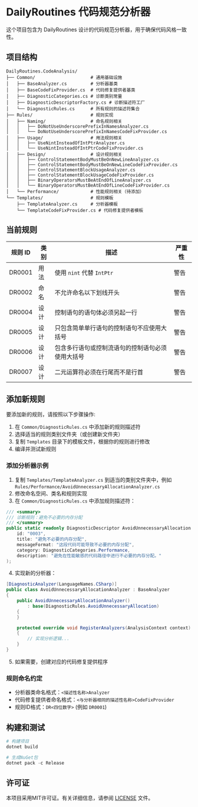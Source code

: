# DailyRoutines 代码规范分析器

这个项目包含为 DailyRoutines 设计的代码规范分析器，用于确保代码风格一致性。

## 项目结构

```
DailyRoutines.CodeAnalysis/
├── Common/                     # 通用基础设施
│   ├── BaseAnalyzer.cs         # 分析器基类
│   ├── BaseCodeFixProvider.cs  # 代码修复提供者基类
│   ├── DiagnosticCategories.cs # 诊断类别常量
│   ├── DiagnosticDescriptorFactory.cs # 诊断描述符工厂
│   └── DiagnosticRules.cs      # 所有规则的描述符集合
├── Rules/                      # 规则实现
│   ├── Naming/                 # 命名规则相关
│   │   ├── DoNotUseUnderscorePrefixInNamesAnalyzer.cs
│   │   └── DoNotUseUnderscorePrefixInNamesCodeFixProvider.cs
│   ├── Usage/                  # 用法规则相关
│   │   ├── UseNintInsteadOfIntPtrAnalyzer.cs
│   │   └── UseNintInsteadOfIntPtrCodeFixProvider.cs
│   ├── Design/                 # 设计规则相关
│   │   ├── ControlStatementBodyMustBeOnNewLineAnalyzer.cs
│   │   ├── ControlStatementBodyMustBeOnNewLineCodeFixProvider.cs
│   │   ├── ControlStatementBlockUsageAnalyzer.cs
│   │   ├── ControlStatementBlockUsageCodeFixProvider.cs
│   │   ├── BinaryOperatorsMustBeAtEndOfLineAnalyzer.cs
│   │   └── BinaryOperatorsMustBeAtEndOfLineCodeFixProvider.cs
│   └── Performance/            # 性能规则相关（待添加）
└── Templates/                  # 规则模板
    ├── TemplateAnalyzer.cs     # 分析器模板
    └── TemplateCodeFixProvider.cs # 代码修复提供者模板
```

## 当前规则

| 规则 ID | 类别 | 描述 | 严重性 |
|---------|------|------|--------|
| DR0001 | 用法 | 使用 `nint` 代替 `IntPtr` | 警告 |
| DR0002 | 命名 | 不允许命名以下划线开头 | 警告 |
| DR0004 | 设计 | 控制语句的语句体必须另起一行 | 警告 |
| DR0005 | 设计 | 只包含简单单行语句的控制语句不应使用大括号 | 警告 |
| DR0006 | 设计 | 包含多行语句或控制流语句的控制语句必须使用大括号 | 警告 |
| DR0007 | 设计 | 二元运算符必须在行尾而不是行首 | 警告 |

## 添加新规则

要添加新的规则，请按照以下步骤操作:

1. 在 `Common/DiagnosticRules.cs` 中添加新的规则描述符
2. 选择适当的规则类别文件夹（或创建新文件夹）
3. 复制 `Templates` 目录下的模板文件，根据你的规则进行修改
4. 编译并测试新规则

### 添加分析器示例

1. 复制 `Templates/TemplateAnalyzer.cs` 到适当的类别文件夹中，例如 `Rules/Performance/AvoidUnnecessaryAllocationAnalyzer.cs`
2. 修改命名空间、类名和规则实现
3. 在 `Common/DiagnosticRules.cs` 中添加规则描述符：

```csharp
/// <summary>
/// 诊断规则：避免不必要的内存分配
/// </summary>
public static readonly DiagnosticDescriptor AvoidUnnecessaryAllocation = DiagnosticDescriptorFactory.Create(
    id: "0003",
    title: "避免不必要的内存分配",
    messageFormat: "这段代码可能导致不必要的内存分配",
    category: DiagnosticCategories.Performance,
    description: "避免在性能敏感的代码路径中进行不必要的内存分配。"
);
```

4. 实现新的分析器：

```csharp
[DiagnosticAnalyzer(LanguageNames.CSharp)]
public class AvoidUnnecessaryAllocationAnalyzer : BaseAnalyzer
{
    public AvoidUnnecessaryAllocationAnalyzer() 
        : base(DiagnosticRules.AvoidUnnecessaryAllocation)
    {
    }

    protected override void RegisterAnalyzers(AnalysisContext context)
    {
        // 实现分析逻辑...
    }
}
```

5. 如果需要，创建对应的代码修复提供程序

### 规则命名约定

- 分析器类命名格式：`<描述性名称>Analyzer`
- 代码修复提供者命名格式：`<与分析器相同的描述性名称>CodeFixProvider`
- 规则ID格式：`DR<四位数字>` (例如 `DR0001`)

## 构建和测试

```powershell
# 构建项目
dotnet build

# 生成NuGet包
dotnet pack -c Release
```

## 许可证

本项目采用MIT许可证。有关详细信息，请参阅 [LICENSE](LICENSE) 文件。